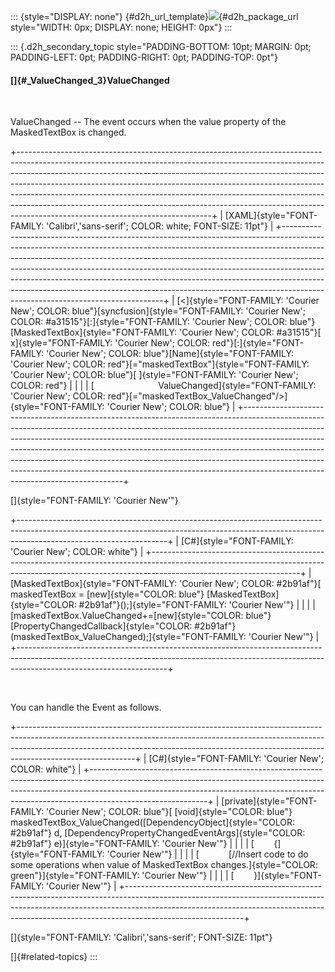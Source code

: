 ::: {style="DISPLAY: none"}
[](ms-xhelp:///?Id=d2h_url_template){#d2h_url_template}![](!package_url!){#d2h_package_url style="WIDTH: 0px; DISPLAY: none; HEIGHT: 0px"}
:::

::: {.d2h_secondary_topic style="PADDING-BOTTOM: 10pt; MARGIN: 0pt; PADDING-LEFT: 0pt; PADDING-RIGHT: 0pt; PADDING-TOP: 0pt"}
#### []{#_ValueChanged_3}ValueChanged

 

ValueChanged -- The event occurs when the value property of the MaskedTextBox is changed.

+------------------------------------------------------------------------------------------------------------------------------------------------------------------------------------------------------------------------------------------------------------------------------------------------------------------------------------------------------------------------------------------------------------------------------------------------------------------------------------------------------------------------------------+
| [XAML]{style="FONT-FAMILY: 'Calibri','sans-serif'; COLOR: white; FONT-SIZE: 11pt"}                                                                                                                                                                                                                                                                                                                                                                                                                                                 |
+------------------------------------------------------------------------------------------------------------------------------------------------------------------------------------------------------------------------------------------------------------------------------------------------------------------------------------------------------------------------------------------------------------------------------------------------------------------------------------------------------------------------------------+
| [\<]{style="FONT-FAMILY: 'Courier New'; COLOR: blue"}[syncfusion]{style="FONT-FAMILY: 'Courier New'; COLOR: #a31515"}[:]{style="FONT-FAMILY: 'Courier New'; COLOR: blue"}[MaskedTextBox]{style="FONT-FAMILY: 'Courier New'; COLOR: #a31515"}[ x]{style="FONT-FAMILY: 'Courier New'; COLOR: red"}[:]{style="FONT-FAMILY: 'Courier New'; COLOR: blue"}[Name]{style="FONT-FAMILY: 'Courier New'; COLOR: red"}[=\"maskedTextBox\"]{style="FONT-FAMILY: 'Courier New'; COLOR: blue"}[ ]{style="FONT-FAMILY: 'Courier New'; COLOR: red"} |
|                                                                                                                                                                                                                                                                                                                                                                                                                                                                                                                                    |
| [                          ValueChanged]{style="FONT-FAMILY: 'Courier New'; COLOR: red"}[=\"maskedTextBox_ValueChanged\"/\>]{style="FONT-FAMILY: 'Courier New'; COLOR: blue"}                                                                                                                                                                                                                                                                                                                                                      |
+------------------------------------------------------------------------------------------------------------------------------------------------------------------------------------------------------------------------------------------------------------------------------------------------------------------------------------------------------------------------------------------------------------------------------------------------------------------------------------------------------------------------------------+

[]{style="FONT-FAMILY: 'Courier New'"} 

+-------------------------------------------------------------------------------------------------------------------------------------------------------------------------------------------------+
| [C#]{style="FONT-FAMILY: 'Courier New'; COLOR: white"}                                                                                                                                          |
+-------------------------------------------------------------------------------------------------------------------------------------------------------------------------------------------------+
| [MaskedTextBox]{style="FONT-FAMILY: 'Courier New'; COLOR: #2b91af"}[ maskedTextBox = [new]{style="COLOR: blue"} [MaskedTextBox]{style="COLOR: #2b91af"}();]{style="FONT-FAMILY: 'Courier New'"} |
|                                                                                                                                                                                                 |
| [maskedTextBox.ValueChanged+=[new]{style="COLOR: blue"} [PropertyChangedCallback]{style="COLOR: #2b91af"}(maskedTextBox_ValueChanged);]{style="FONT-FAMILY: 'Courier New'"}                     |
+-------------------------------------------------------------------------------------------------------------------------------------------------------------------------------------------------+

 

You can handle the Event as follows.

+-----------------------------------------------------------------------------------------------------------------------------------------------------------------------------------------------------------------------------------------------------------------------+
| [C#]{style="FONT-FAMILY: 'Courier New'; COLOR: white"}                                                                                                                                                                                                                |
+-----------------------------------------------------------------------------------------------------------------------------------------------------------------------------------------------------------------------------------------------------------------------+
| [private]{style="FONT-FAMILY: 'Courier New'; COLOR: blue"}[ [void]{style="COLOR: blue"} maskedTextBox_ValueChanged([DependencyObject]{style="COLOR: #2b91af"} d, [DependencyPropertyChangedEventArgs]{style="COLOR: #2b91af"} e)]{style="FONT-FAMILY: 'Courier New'"} |
|                                                                                                                                                                                                                                                                       |
| [        {]{style="FONT-FAMILY: 'Courier New'"}                                                                                                                                                                                                                       |
|                                                                                                                                                                                                                                                                       |
| [            [//Insert code to do some operations when value of MaskedTextBox changes.]{style="COLOR: green"}]{style="FONT-FAMILY: 'Courier New'"}                                                                                                                    |
|                                                                                                                                                                                                                                                                       |
| [        }]{style="FONT-FAMILY: 'Courier New'"}                                                                                                                                                                                                                       |
+-----------------------------------------------------------------------------------------------------------------------------------------------------------------------------------------------------------------------------------------------------------------------+

[]{style="FONT-FAMILY: 'Calibri','sans-serif'; FONT-SIZE: 11pt"} 

[]{#related-topics}
:::
